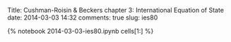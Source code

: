 Title: Cushman-Roisin & Beckers chapter 3: International Equation of State
date:  2014-03-03 14:32
comments: true
slug: ies80

{% notebook 2014-03-03-ies80.ipynb cells[1:] %}
